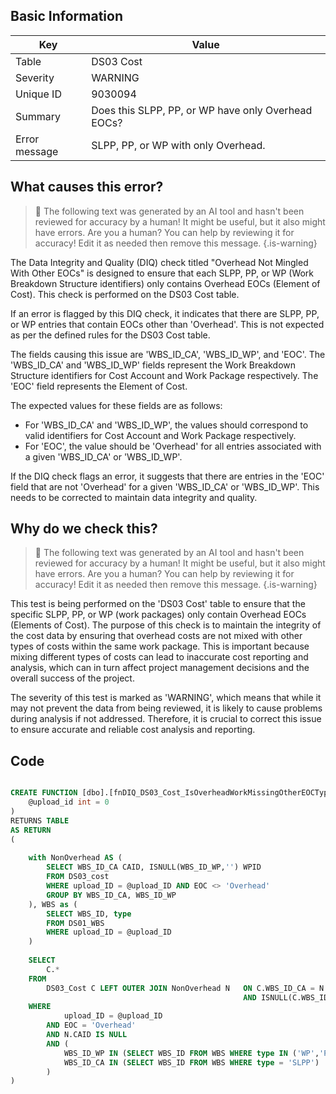 ## Basic Information
| Key         | Value          |
|-------------|----------------|
| Table       | DS03 Cost |
| Severity    | WARNING |
| Unique ID   | 9030094   |
| Summary     | Does this SLPP, PP, or WP have only Overhead EOCs? |
| Error message | SLPP, PP, or WP with only Overhead. |

## What causes this error?

> :robot: The following text was generated by an AI tool and hasn't been reviewed for accuracy by a human! It might be useful, but it also might have errors. Are you a human? You can help by reviewing it for accuracy! Edit it as needed then remove this message.
{.is-warning}

The Data Integrity and Quality (DIQ) check titled "Overhead Not Mingled With Other EOCs" is designed to ensure that each SLPP, PP, or WP (Work Breakdown Structure identifiers) only contains Overhead EOCs (Element of Cost). This check is performed on the DS03 Cost table.

If an error is flagged by this DIQ check, it indicates that there are SLPP, PP, or WP entries that contain EOCs other than 'Overhead'. This is not expected as per the defined rules for the DS03 Cost table. 

The fields causing this issue are 'WBS_ID_CA', 'WBS_ID_WP', and 'EOC'. The 'WBS_ID_CA' and 'WBS_ID_WP' fields represent the Work Breakdown Structure identifiers for Cost Account and Work Package respectively. The 'EOC' field represents the Element of Cost. 

The expected values for these fields are as follows: 
- For 'WBS_ID_CA' and 'WBS_ID_WP', the values should correspond to valid identifiers for Cost Account and Work Package respectively. 
- For 'EOC', the value should be 'Overhead' for all entries associated with a given 'WBS_ID_CA' or 'WBS_ID_WP'. 

If the DIQ check flags an error, it suggests that there are entries in the 'EOC' field that are not 'Overhead' for a given 'WBS_ID_CA' or 'WBS_ID_WP'. This needs to be corrected to maintain data integrity and quality.
## Why do we check this?

> :robot: The following text was generated by an AI tool and hasn't been reviewed for accuracy by a human! It might be useful, but it also might have errors. Are you a human? You can help by reviewing it for accuracy! Edit it as needed then remove this message.
{.is-warning}

This test is being performed on the 'DS03 Cost' table to ensure that the specific SLPP, PP, or WP (work packages) only contain Overhead EOCs (Elements of Cost). The purpose of this check is to maintain the integrity of the cost data by ensuring that overhead costs are not mixed with other types of costs within the same work package. This is important because mixing different types of costs can lead to inaccurate cost reporting and analysis, which can in turn affect project management decisions and the overall success of the project.

The severity of this test is marked as 'WARNING', which means that while it may not prevent the data from being reviewed, it is likely to cause problems during analysis if not addressed. Therefore, it is crucial to correct this issue to ensure accurate and reliable cost analysis and reporting.
## Code

```sql

CREATE FUNCTION [dbo].[fnDIQ_DS03_Cost_IsOverheadWorkMissingOtherEOCTypes] (
	@upload_id int = 0
)
RETURNS TABLE
AS RETURN
(
	
	with NonOverhead AS (
		SELECT WBS_ID_CA CAID, ISNULL(WBS_ID_WP,'') WPID
		FROM DS03_cost
		WHERE upload_ID = @upload_ID AND EOC <> 'Overhead'
		GROUP BY WBS_ID_CA, WBS_ID_WP
	), WBS as (
		SELECT WBS_ID, type
		FROM DS01_WBS
		WHERE upload_ID = @upload_ID
	)
	
	SELECT 
		C.* 
	FROM 
		DS03_Cost C LEFT OUTER JOIN NonOverhead N 	ON C.WBS_ID_CA = N.CAID 
													AND ISNULL(C.WBS_ID_WP,'') = N.WPID
	WHERE
			upload_ID = @upload_ID
		AND EOC = 'Overhead'
		AND N.CAID IS NULL
		AND (
			WBS_ID_WP IN (SELECT WBS_ID FROM WBS WHERE type IN ('WP','PP')) OR
			WBS_ID_CA IN (SELECT WBS_ID FROM WBS WHERE type = 'SLPP')
		)
)
```

